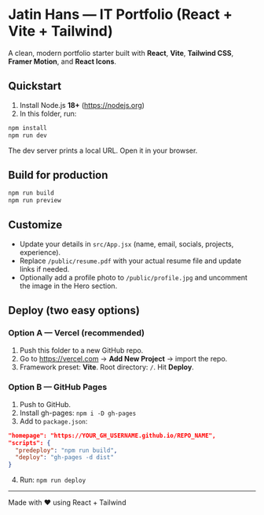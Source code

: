 # Jatin Hans — IT Portfolio (React + Vite + Tailwind)

A clean, modern portfolio starter built with **React**, **Vite**, **Tailwind CSS**, **Framer Motion**, and **React Icons**.

## Quickstart

1) Install Node.js **18+** (https://nodejs.org)
2) In this folder, run:
```bash
npm install
npm run dev
```
The dev server prints a local URL. Open it in your browser.

## Build for production
```bash
npm run build
npm run preview
```

## Customize
- Update your details in `src/App.jsx` (name, email, socials, projects, experience).
- Replace `/public/resume.pdf` with your actual resume file and update links if needed.
- Optionally add a profile photo to `/public/profile.jpg` and uncomment the image in the Hero section.

## Deploy (two easy options)

### Option A — Vercel (recommended)
1. Push this folder to a new GitHub repo.
2. Go to https://vercel.com → **Add New Project** → import the repo.
3. Framework preset: **Vite**. Root directory: `/`. Hit **Deploy**.

### Option B — GitHub Pages
1. Push to GitHub.
2. Install gh-pages: `npm i -D gh-pages`
3. Add to `package.json`:
```json
"homepage": "https://YOUR_GH_USERNAME.github.io/REPO_NAME",
"scripts": {
  "predeploy": "npm run build",
  "deploy": "gh-pages -d dist"
}
```
4. Run: `npm run deploy`

---

Made with ❤️ using React + Tailwind

